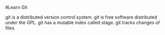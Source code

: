 #Learn Git

git is a distributed version control system.
git is free software distributed under the GPL.
git has a mutable index called stage.
git tracks changes of files.
